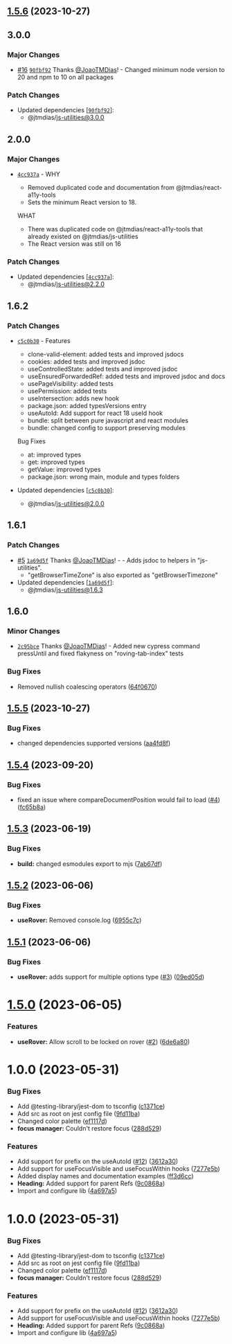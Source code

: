 ## [1.5.6](https://github.com/joaotmdias/react-a11y-tools/compare/v1.5.5...v1.5.6) (2023-10-27)

## 3.0.0

### Major Changes

- [#16](https://github.com/JoaoTMDias/frontend/pull/16) [`90fbf92`](https://github.com/JoaoTMDias/frontend/commit/90fbf922a9e2d8c868e3d6e7967bed24a46640f3) Thanks [@JoaoTMDias](https://github.com/JoaoTMDias)! - Changed minimum node version to 20 and npm to 10 on all packages

### Patch Changes

- Updated dependencies [[`90fbf92`](https://github.com/JoaoTMDias/frontend/commit/90fbf922a9e2d8c868e3d6e7967bed24a46640f3)]:
  - @jtmdias/js-utilities@3.0.0

## 2.0.0

### Major Changes

- [`4cc937a`](https://github.com/JoaoTMDias/frontend/commit/4cc937aebedd09610cfac2e5daa155bcabccc78c) - WHY

  - Removed duplicated code and documentation from @jtmdias/react-a11y-tools
  - Sets the minimum React version to 18.

  WHAT

  - There was duplicated code on @jtmdias/react-a11y-tools that already existed on @jtmdias/js-utilities
  - The React version was still on 16

### Patch Changes

- Updated dependencies [[`4cc937a`](https://github.com/JoaoTMDias/frontend/commit/4cc937aebedd09610cfac2e5daa155bcabccc78c)]:
  - @jtmdias/js-utilities@2.2.0

## 1.6.2

### Patch Changes

- [`c5c0b30`](https://github.com/JoaoTMDias/frontend/commit/c5c0b30996c382a5aff6c30ba01a06d37b7b79dc) - Features

  - clone-valid-element: added tests and improved jsdocs
  - cookies: added tests and improved jsdoc
  - useControlledState: added tests and improved jsdoc
  - useEnsuredForwardedRef: added tests and improved jsdoc and docs
  - usePageVisibility: added tests
  - usePermission: added tests
  - useIntersection: adds new hook
  - package.json: added typesVersions entry
  - useAutoId: Add support for react 18 useId hook
  - bundle: split between pure javascript and react modules
  - bundle: changed config to support preserving modules

  Bug Fixes

  - at: improved types
  - get: improved types
  - getValue: improved types
  - package.json: wrong main, module and types folders

- Updated dependencies [[`c5c0b30`](https://github.com/JoaoTMDias/frontend/commit/c5c0b30996c382a5aff6c30ba01a06d37b7b79dc)]:
  - @jtmdias/js-utilities@2.0.0

## 1.6.1

### Patch Changes

- [#5](https://github.com/JoaoTMDias/frontend/pull/5) [`1a69d5f`](https://github.com/JoaoTMDias/frontend/commit/1a69d5f717a6faaf079ee1aa0593afa5631b5fef) Thanks [@JoaoTMDias](https://github.com/JoaoTMDias)! - - Adds jsdoc to helpers in "js-utilities".
  - "getBrowserTimeZone" is also exported as "getBrowserTimezone"
- Updated dependencies [[`1a69d5f`](https://github.com/JoaoTMDias/frontend/commit/1a69d5f717a6faaf079ee1aa0593afa5631b5fef)]:
  - @jtmdias/js-utilities@1.6.3

## 1.6.0

### Minor Changes

- [`2c95bce`](https://github.com/JoaoTMDias/frontend/commit/2c95bce49bc50a7a382570273dde5618d263013e) Thanks [@JoaoTMDias](https://github.com/JoaoTMDias)! - Added new cypress command pressUntil and fixed flakyness on "roving-tab-index" tests

### Bug Fixes

- Removed nullish coalescing operators ([64f0670](https://github.com/joaotmdias/react-a11y-tools/commit/64f0670590c1579bad59f6a56ef5fcad9e4bca39))

## [1.5.5](https://github.com/joaotmdias/react-a11y-tools/compare/v1.5.4...v1.5.5) (2023-10-27)

### Bug Fixes

- changed dependencies supported versions ([aa4fd8f](https://github.com/joaotmdias/react-a11y-tools/commit/aa4fd8fa340e5422e41b6f52d165c6c63adc882b))

## [1.5.4](https://github.com/joaotmdias/react-a11y-tools/compare/v1.5.3...v1.5.4) (2023-09-20)

### Bug Fixes

- fixed an issue where compareDocumentPosition would fail to load ([#4](https://github.com/joaotmdias/react-a11y-tools/issues/4)) ([fc65b8a](https://github.com/joaotmdias/react-a11y-tools/commit/fc65b8ad4f7663c000689970e2ba27212b93ed6a))

## [1.5.3](https://github.com/joaotmdias/react-a11y-tools/compare/v1.5.2...v1.5.3) (2023-06-19)

### Bug Fixes

- **build:** changed esmodules export to mjs ([7ab67df](https://github.com/joaotmdias/react-a11y-tools/commit/7ab67dfdc2addf750ccadf992d351cdbddb08eb9))

## [1.5.2](https://github.com/joaotmdias/react-a11y-tools/compare/v1.5.1...v1.5.2) (2023-06-06)

### Bug Fixes

- **useRover:** Removed console.log ([6955c7c](https://github.com/joaotmdias/react-a11y-tools/commit/6955c7c6070d174bcb81554e4fb58aa5a528bd74))

## [1.5.1](https://github.com/joaotmdias/react-a11y-tools/compare/v1.5.0...v1.5.1) (2023-06-06)

### Bug Fixes

- **useRover:** adds support for multiple options type ([#3](https://github.com/joaotmdias/react-a11y-tools/issues/3)) ([09ed05d](https://github.com/joaotmdias/react-a11y-tools/commit/09ed05d12898f0d321acd3ec018a8693c1660280))

# [1.5.0](https://github.com/joaotmdias/react-a11y-tools/compare/v1.4.0...v1.5.0) (2023-06-05)

### Features

- **useRover:** Allow scroll to be locked on rover ([#2](https://github.com/joaotmdias/react-a11y-tools/issues/2)) ([6de6a80](https://github.com/joaotmdias/react-a11y-tools/commit/6de6a8099d47fe16f770c0e337bd41c64a263772))

# 1.0.0 (2023-05-31)

### Bug Fixes

- Add @testing-library/jest-dom to tsconfig ([c1371ce](https://github.com/joaotmdias/react-a11y-tools/commit/c1371ce94af0f0fcf8a96e174df9d22c21404e93))
- Add src as root on jest config file ([9fd11ba](https://github.com/joaotmdias/react-a11y-tools/commit/9fd11bacb91478282b517593d2ff3654cb83662a))
- Changed color palette ([ef1117d](https://github.com/joaotmdias/react-a11y-tools/commit/ef1117d71a5464c70b1c477f2ed99468771bc930))
- **focus manager:** Couldn't restore focus ([288d529](https://github.com/joaotmdias/react-a11y-tools/commit/288d5293709475653c191d8b76e9a004c2559bd2))

### Features

- Add support for prefix on the useAutoId ([#12](https://github.com/joaotmdias/react-a11y-tools/issues/12)) ([3612a30](https://github.com/joaotmdias/react-a11y-tools/commit/3612a303e9cfc52a06e07fbeca0e55782225af73))
- Add support for useFocusVisible and useFocusWithin hooks ([7277e5b](https://github.com/joaotmdias/react-a11y-tools/commit/7277e5bc280ac1af02b6a282e586ffa2ff9c883a))
- Added display names and documentation examples ([ff3d6cc](https://github.com/joaotmdias/react-a11y-tools/commit/ff3d6cc94ae23eea0dbe179bc169cd4680dce568))
- **Heading:** Added support for parent Refs ([9c0868a](https://github.com/joaotmdias/react-a11y-tools/commit/9c0868aa317aba6b013fe7bac57c13d26f9b4abf))
- Import and configure lib ([4a697a5](https://github.com/joaotmdias/react-a11y-tools/commit/4a697a5dcf7a6afb63c7d9f984665921468cfe7b))

# 1.0.0 (2023-05-31)

### Bug Fixes

- Add @testing-library/jest-dom to tsconfig ([c1371ce](https://github.com/joaotmdias/react-a11y-tools/commit/c1371ce94af0f0fcf8a96e174df9d22c21404e93))
- Add src as root on jest config file ([9fd11ba](https://github.com/joaotmdias/react-a11y-tools/commit/9fd11bacb91478282b517593d2ff3654cb83662a))
- Changed color palette ([ef1117d](https://github.com/joaotmdias/react-a11y-tools/commit/ef1117d71a5464c70b1c477f2ed99468771bc930))
- **focus manager:** Couldn't restore focus ([288d529](https://github.com/joaotmdias/react-a11y-tools/commit/288d5293709475653c191d8b76e9a004c2559bd2))

### Features

- Add support for prefix on the useAutoId ([#12](https://github.com/joaotmdias/react-a11y-tools/issues/12)) ([3612a30](https://github.com/joaotmdias/react-a11y-tools/commit/3612a303e9cfc52a06e07fbeca0e55782225af73))
- Add support for useFocusVisible and useFocusWithin hooks ([7277e5b](https://github.com/joaotmdias/react-a11y-tools/commit/7277e5bc280ac1af02b6a282e586ffa2ff9c883a))
- **Heading:** Added support for parent Refs ([9c0868a](https://github.com/joaotmdias/react-a11y-tools/commit/9c0868aa317aba6b013fe7bac57c13d26f9b4abf))
- Import and configure lib ([4a697a5](https://github.com/joaotmdias/react-a11y-tools/commit/4a697a5dcf7a6afb63c7d9f984665921468cfe7b))
